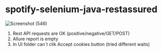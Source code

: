 # spotify-selenium-java-restassured 

![Screenshot (546)](https://user-images.githubusercontent.com/70688011/216769917-fe35e7b3-d063-4f5c-ac5b-284a27855a12.png)

1. Rest API requests are OK (positive/negative/GET/POST) 
2. Allure report is empty 
3. In UI folder can`t clik Accept cookies button (tried different waits)
